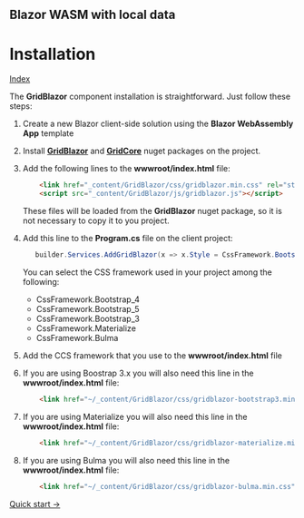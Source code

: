 ## Blazor WASM with local data

# Installation

[Index](Documentation.md)

The **GridBlazor** component installation is straightforward. Just follow these steps:

1. Create a new Blazor client-side solution using the **Blazor WebAssembly App** template

2. Install [**GridBlazor**](http://nuget.org/packages/GridBlazor/) and [**GridCore**](http://nuget.org/packages/GridCore/) nuget packages on the project.

3. Add the following lines to the **wwwroot/index.html** file:
    ```html
        <link href="_content/GridBlazor/css/gridblazor.min.css" rel="stylesheet" />
        <script src="_content/GridBlazor/js/gridblazor.js"></script>
    ```
    These files will be loaded from the **GridBlazor** nuget package, so it is not necessary to copy it to you project.


4. Add this line to the **Program.cs** file on the client project:
     ```c#
        builder.Services.AddGridBlazor(x => x.Style = CssFramework.Bootstrap_4);
    ```
    You can select the CSS framework used in your project among the following:
    - CssFramework.Bootstrap_4
    - CssFramework.Bootstrap_5
    - CssFramework.Bootstrap_3
    - CssFramework.Materialize
    - CssFramework.Bulma

5. Add the CCS framework that you use to the **wwwroot/index.html** file

6. If you are using Boostrap 3.x you will also need this line in the **wwwroot/index.html** file:
    ```html
        <link href="~/_content/GridBlazor/css/gridblazor-bootstrap3.min.css" rel="stylesheet" />
     ```

7. If you are using Materialize you will also need this line in the **wwwroot/index.html** file:
    ```html
        <link href="~/_content/GridBlazor/css/gridblazor-materialize.min.css" rel="stylesheet" />
     ```

8. If you are using Bulma you will also need this line in the **wwwroot/index.html** file:
    ```html
        <link href="~/_content/GridBlazor/css/gridblazor-bulma.min.css" rel="stylesheet" />
     ```
 
[Quick start ->](Quick_start.md)